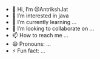 - 👋 Hi, I’m @AntrikshJat
- 👀 I’m interested in java
- 🌱 I’m currently learning ...
- 💞️ I’m looking to collaborate on ...
- 📫 How to reach me ...
- 😄 Pronouns: ...
- ⚡ Fun fact: ...

<!---
AntrikshJat/AntrikshJat is a ✨ special ✨ repository because its `README.md` (this file) appears on your GitHub profile.
You can click the Preview link to take a look at your changes.
--->
